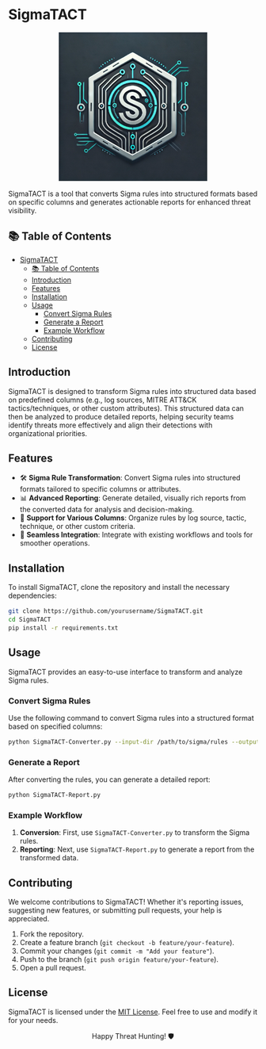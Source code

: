 # SigmaTACT

<!-- markdownlint-disable MD033 -->

<p align="center">
    <img src="./assets/SigmaTACT_Logo.png" width="300" alt="SigmaTACT Logo">
</p>

SigmaTACT is a tool that converts Sigma rules into structured formats based on specific columns and generates actionable reports for enhanced threat visibility.

## 📚 Table of Contents

- [SigmaTACT](#sigmatact)
  - [📚 Table of Contents](#-table-of-contents)
  - [Introduction](#introduction)
  - [Features](#features)
  - [Installation](#installation)
  - [Usage](#usage)
    - [Convert Sigma Rules](#convert-sigma-rules)
    - [Generate a Report](#generate-a-report)
    - [Example Workflow](#example-workflow)
  - [Contributing](#contributing)
  - [License](#license)

## Introduction

SigmaTACT is designed to transform Sigma rules into structured data based on predefined columns (e.g., log sources, MITRE ATT&CK tactics/techniques, or other custom attributes). This structured data can then be analyzed to produce detailed reports, helping security teams identify threats more effectively and align their detections with organizational priorities.

## Features

- 🛠️ **Sigma Rule Transformation**: Convert Sigma rules into structured formats tailored to specific columns or attributes.
- 📊 **Advanced Reporting**: Generate detailed, visually rich reports from the converted data for analysis and decision-making.
- 🔄 **Support for Various Columns**: Organize rules by log source, tactic, technique, or other custom criteria.
- 🤝 **Seamless Integration**: Integrate with existing workflows and tools for smoother operations.

## Installation

To install SigmaTACT, clone the repository and install the necessary dependencies:

```bash
git clone https://github.com/yourusername/SigmaTACT.git
cd SigmaTACT
pip install -r requirements.txt
```

## Usage

SigmaTACT provides an easy-to-use interface to transform and analyze Sigma rules.

### Convert Sigma Rules

Use the following command to convert Sigma rules into a structured format based on specified columns:

```bash
python SigmaTACT-Converter.py --input-dir /path/to/sigma/rules --output-dir /path/to/output
```

### Generate a Report

After converting the rules, you can generate a detailed report:

```bash
python SigmaTACT-Report.py
```

### Example Workflow

1. **Conversion**: First, use `SigmaTACT-Converter.py` to transform the Sigma rules.
2. **Reporting**: Next, use `SigmaTACT-Report.py` to generate a report from the transformed data.

## Contributing

We welcome contributions to SigmaTACT! Whether it's reporting issues, suggesting new features, or submitting pull requests, your help is appreciated.

1. Fork the repository.
2. Create a feature branch (`git checkout -b feature/your-feature`).
3. Commit your changes (`git commit -m "Add your feature"`).
4. Push to the branch (`git push origin feature/your-feature`).
5. Open a pull request.

## License

SigmaTACT is licensed under the [MIT License](./LICENSE). Feel free to use and modify it for your needs.

<p align="center">Happy Threat Hunting! 🛡️</p>
